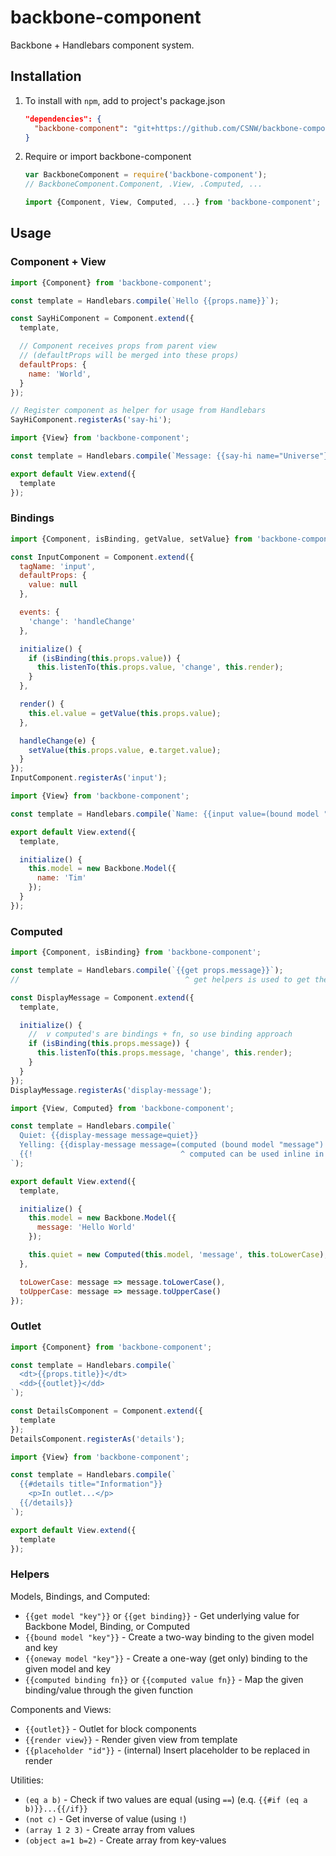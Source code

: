 # backbone-component

Backbone + Handlebars component system.

## Installation

1. To install with `npm`, add to project's package.json
    
    ```json
    "dependencies": {
      "backbone-component": "git+https://github.com/CSNW/backbone-component.git#v0.1.0"
    }
    ```

2. Require or import backbone-component

    ```js
    var BackboneComponent = require('backbone-component');
    // BackboneComponent.Component, .View, .Computed, ...

    import {Component, View, Computed, ...} from 'backbone-component';
    ```

## Usage

### Component + View

```js
import {Component} from 'backbone-component';

const template = Handlebars.compile(`Hello {{props.name}}`); 

const SayHiComponent = Component.extend({
  template,

  // Component receives props from parent view
  // (defaultProps will be merged into these props)
  defaultProps: {
    name: 'World',
  }
});

// Register component as helper for usage from Handlebars
SayHiComponent.registerAs('say-hi');
```

```js
import {View} from 'backbone-component';

const template = Handlebars.compile(`Message: {{say-hi name="Universe"}}`)

export default View.extend({
  template
});
```

### Bindings

```js
import {Component, isBinding, getValue, setValue} from 'backbone-component';

const InputComponent = Component.extend({
  tagName: 'input',
  defaultProps: {
    value: null
  },

  events: {
    'change': 'handleChange'
  },

  initialize() {
    if (isBinding(this.props.value)) {
      this.listenTo(this.props.value, 'change', this.render);
    }
  },

  render() {
    this.el.value = getValue(this.props.value);
  },

  handleChange(e) {
    setValue(this.props.value, e.target.value);
  }
});
InputComponent.registerAs('input');
```

```js
import {View} from 'backbone-component';

const template = Handlebars.compile(`Name: {{input value=(bound model "name")}}`);

export default View.extend({
  template,

  initialize() {
    this.model = new Backbone.Model({
      name: 'Tim'
    });
  }
});
```

### Computed

```js
import {Component, isBinding} from 'backbone-component';

const template = Handlebars.compile(`{{get props.message}}`);
//                                     ^ get helpers is used to get the underlying value

const DisplayMessage = Component.extend({
  template,

  initialize() {
    //  v computed's are bindings + fn, so use binding approach
    if (isBinding(this.props.message)) {
      this.listenTo(this.props.message, 'change', this.render);
    }
  }
});
DisplayMessage.registerAs('display-message');
```

```js
import {View, Computed} from 'backbone-component';

const template = Handlebars.compile(`
  Quiet: {{display-message message=quiet}}
  Yelling: {{display-message message=(computed (bound model "message") toUpperCase)}}
  {{!                                 ^ computed can be used inline in combination with bound}}
`);

export default View.extend({
  template,

  initialize() {
    this.model = new Backbone.Model({
      message: 'Hello World'
    });

    this.quiet = new Computed(this.model, 'message', this.toLowerCase);
  },

  toLowerCase: message => message.toLowerCase(),
  toUpperCase: message => message.toUpperCase()
});
```

### Outlet

```js
import {Component} from 'backbone-component';

const template = Handlebars.compile(`
  <dt>{{props.title}}</dt>
  <dd>{{outlet}}</dd>
`);

const DetailsComponent = Component.extend({
  template
});
DetailsComponent.registerAs('details');
```

```js
import {View} from 'backbone-component';

const template = Handlebars.compile(`
  {{#details title="Information"}}
    <p>In outlet...</p>
  {{/details}}
`);

export default View.extend({
  template
});
```

### Helpers

Models, Bindings, and Computed:

- `{{get model "key"}}` or `{{get binding}}` - Get underlying value for Backbone Model, Binding, or Computed
- `{{bound model "key"}}` - Create a two-way binding to the given model and key
- `{{oneway model "key"}}` - Create a one-way (get only) binding to the given model and key
- `{{computed binding fn}}` or `{{computed value fn}}` - Map the given binding/value through the given function

Components and Views:

- `{{outlet}}` - Outlet for block components
- `{{render view}}` - Render given view from template
- `{{placeholder "id"}}` - (internal) Insert placeholder to be replaced in render

Utilities:

- `(eq a b)` - Check if two values are equal (using `==`) (e.q. `{{#if (eq a b)}}...{{/if}}`
- `(not c)` - Get inverse of value (using `!`)
- `(array 1 2 3)` - Create array from values
- `(object a=1 b=2)` - Create array from key-values
